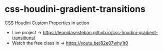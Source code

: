 # css-houdini-gradient-transitions

CSS Houdini Custom Properties in action

- Live project -> https://leonidasesteban.github.io/css-houdini-gradient-transitions/
- Watch the free class in -> https://youtu.be/82e07why1t0
